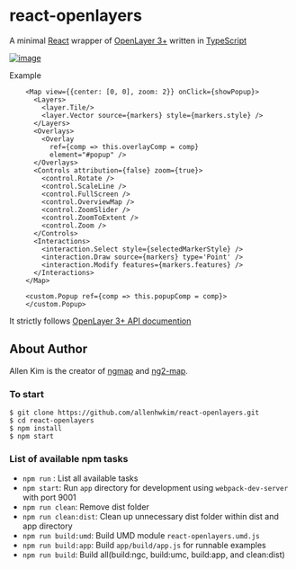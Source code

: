 # react-openlayers

A minimal [React](https://facebook.github.io/react/) 
wrapper of [OpenLayer 3+](https://openlayers.org/)
written in [TypeScript](https://www.typescriptlang.org/)

[![image](https://cloud.githubusercontent.com/assets/1437734/23288537/3735daaa-fa12-11e6-8f4b-9f7f75869f98.png)](https://rawgit.com/allenhwkim/react-openlayers/master/app/index.html)


Example
```
    <Map view={{center: [0, 0], zoom: 2}} onClick={showPopup}>
      <Layers>
        <layer.Tile/>
        <layer.Vector source={markers} style={markers.style} />
      </Layers>
      <Overlays>
        <Overlay 
          ref={comp => this.overlayComp = comp}
          element="#popup" />
      </Overlays>
      <Controls attribution={false} zoom={true}>
        <control.Rotate />
        <control.ScaleLine />
        <control.FullScreen />
        <control.OverviewMap />
        <control.ZoomSlider />
        <control.ZoomToExtent />
        <control.Zoom />
      </Controls>
      <Interactions>
        <interaction.Select style={selectedMarkerStyle} />
        <interaction.Draw source={markers} type='Point' />
        <interaction.Modify features={markers.features} />
      </Interactions>
    </Map>

    <custom.Popup ref={comp => this.popupComp = comp}>
    </custom.Popup>
```

It strictly follows [OpenLayer 3+ API documention](https://openlayers.org/en/latest/apidoc/)

## About Author
Allen Kim is the creator of [ngmap](https://github.com/allenhwkim/angularjs-google-maps) and
[ng2-map](https://github.com/ng2-ui/ng2-map).

### To start

    $ git clone https://github.com/allenhwkim/react-openlayers.git
    $ cd react-openlayers
    $ npm install
    $ npm start

### List of available npm tasks

  * `npm run` : List all available tasks
  * `npm start`: Run `app` directory for development using `webpack-dev-server` with port 9001
  * `npm run clean`: Remove dist folder
  * `npm run clean:dist`: Clean up unnecessary dist folder within dist and app directory
  * `npm run build:umd`: Build UMD module `react-openlayers.umd.js`
  * `npm run build:app`: Build `app/build/app.js` for runnable examples
  * `npm run build`: Build all(build:ngc, build:umc, build:app, and clean:dist)
